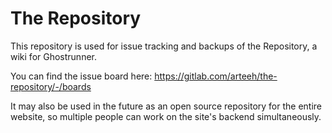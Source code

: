 # The Repository

This repository is used for issue tracking and backups of the Repository, a wiki for Ghostrunner.

You can find the issue board here: https://gitlab.com/arteeh/the-repository/-/boards

It may also be used in the future as an open source repository for the entire website, so multiple people can work on the site's backend simultaneously.